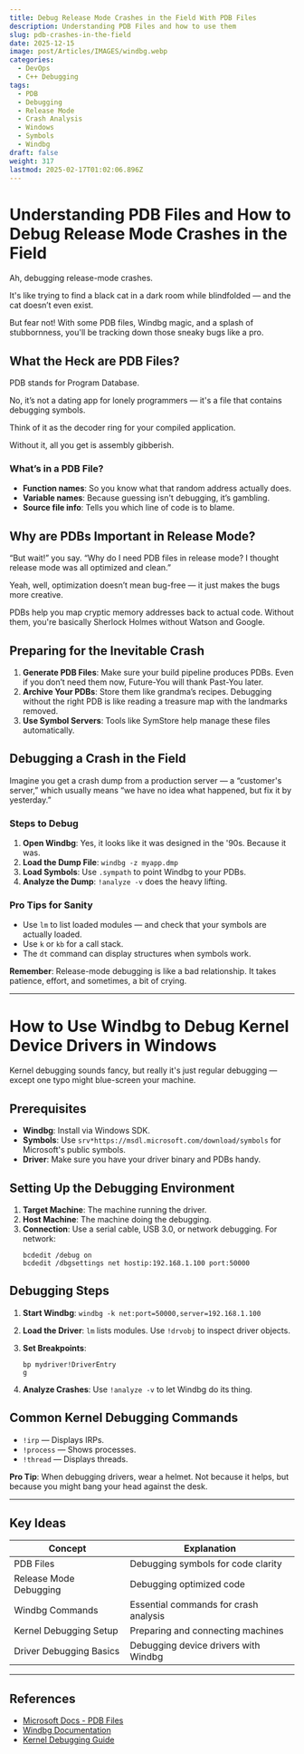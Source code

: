 ```yaml
---
title: Debug Release Mode Crashes in the Field With PDB Files
description: Understanding PDB Files and how to use them
slug: pdb-crashes-in-the-field
date: 2025-12-15
image: post/Articles/IMAGES/windbg.webp
categories:
  - DevOps
  - C++ Debugging
tags:
  - PDB
  - Debugging
  - Release Mode
  - Crash Analysis
  - Windows
  - Symbols
  - Windbg
draft: false
weight: 317
lastmod: 2025-02-17T01:02:06.896Z
---
```

# Understanding PDB Files and How to Debug Release Mode Crashes in the Field

Ah, debugging release-mode crashes.

It's like trying to find a black cat in a dark room while blindfolded — and the cat doesn’t even exist.

But fear not! With some PDB files, Windbg magic, and a splash of stubbornness, you'll be tracking down those sneaky bugs like a pro.

## What the Heck are PDB Files?

PDB stands for Program Database.

No, it’s not a dating app for lonely programmers — it's a file that contains debugging symbols.

Think of it as the decoder ring for your compiled application.

Without it, all you get is assembly gibberish.

### What’s in a PDB File?

* **Function names**: So you know what that random address actually does.
* **Variable names**: Because guessing isn't debugging, it’s gambling.
* **Source file info**: Tells you which line of code is to blame.

## Why are PDBs Important in Release Mode?

“But wait!” you say. “Why do I need PDB files in release mode? I thought release mode was all optimized and clean.”

Yeah, well, optimization doesn’t mean bug-free — it just makes the bugs more creative.

PDBs help you map cryptic memory addresses back to actual code. Without them, you're basically Sherlock Holmes without Watson and Google.

## Preparing for the Inevitable Crash

1. **Generate PDB Files**: Make sure your build pipeline produces PDBs. Even if you don’t need them now, Future-You will thank Past-You later.
2. **Archive Your PDBs**: Store them like grandma’s recipes. Debugging without the right PDB is like reading a treasure map with the landmarks removed.
3. **Use Symbol Servers**: Tools like SymStore help manage these files automatically.

## Debugging a Crash in the Field

Imagine you get a crash dump from a production server — a “customer's server,” which usually means “we have no idea what happened, but fix it by yesterday.”

### Steps to Debug

1. **Open Windbg**: Yes, it looks like it was designed in the '90s. Because it was.
2. **Load the Dump File**: `windbg -z myapp.dmp`
3. **Load Symbols**: Use `.sympath` to point Windbg to your PDBs.
4. **Analyze the Dump**: `!analyze -v` does the heavy lifting.

### Pro Tips for Sanity

* Use `lm` to list loaded modules — and check that your symbols are actually loaded.
* Use `k` or `kb` for a call stack.
* The `dt` command can display structures when symbols work.

**Remember**: Release-mode debugging is like a bad relationship. It takes patience, effort, and sometimes, a bit of crying.

***

# How to Use Windbg to Debug Kernel Device Drivers in Windows

Kernel debugging sounds fancy, but really it's just regular debugging — except one typo might blue-screen your machine.

## Prerequisites

* **Windbg**: Install via Windows SDK.
* **Symbols**: Use `srv*https://msdl.microsoft.com/download/symbols` for Microsoft's public symbols.
* **Driver**: Make sure you have your driver binary and PDBs handy.

## Setting Up the Debugging Environment

1. **Target Machine**: The machine running the driver.
2. **Host Machine**: The machine doing the debugging.
3. **Connection**: Use a serial cable, USB 3.0, or network debugging. For network:
   ```
   bcdedit /debug on
   bcdedit /dbgsettings net hostip:192.168.1.100 port:50000
   ```

## Debugging Steps

1. **Start Windbg**: `windbg -k net:port=50000,server=192.168.1.100`

2. **Load the Driver**: `lm` lists modules. Use `!drvobj` to inspect driver objects.

3. **Set Breakpoints**:
   ```
   bp mydriver!DriverEntry
   g
   ```

4. **Analyze Crashes**: Use `!analyze -v` to let Windbg do its thing.

## Common Kernel Debugging Commands

* `!irp` — Displays IRPs.
* `!process` — Shows processes.
* `!thread` — Displays threads.

**Pro Tip**: When debugging drivers, wear a helmet. Not because it helps, but because you might bang your head against the desk.

***

## Key Ideas

| **Concept**             | **Explanation**                       |
| ----------------------- | ------------------------------------- |
| PDB Files               | Debugging symbols for code clarity    |
| Release Mode Debugging  | Debugging optimized code              |
| Windbg Commands         | Essential commands for crash analysis |
| Kernel Debugging Setup  | Preparing and connecting machines     |
| Driver Debugging Basics | Debugging device drivers with Windbg  |

***

## References

* [Microsoft Docs - PDB Files](https://learn.microsoft.com/en-us/windows/win32/debug/using-symbols)
* [Windbg Documentation](https://learn.microsoft.com/en-us/windows-hardware/drivers/debugger/)
* [Kernel Debugging Guide](https://docs.microsoft.com/en-us/windows-hardware/drivers/debugger/kernel-mode-debugging-overview)

